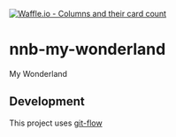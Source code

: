 [![Waffle.io - Columns and their card count](https://badge.waffle.io/NozesNaBrita/nnb-my-wonderland.svg?columns=all)](https://waffle.io/NozesNaBrita/nnb-my-wonderland)

# nnb-my-wonderland

My Wonderland

## Development

This project uses [git-flow](https://danielkummer.github.io/git-flow-cheatsheet/)
